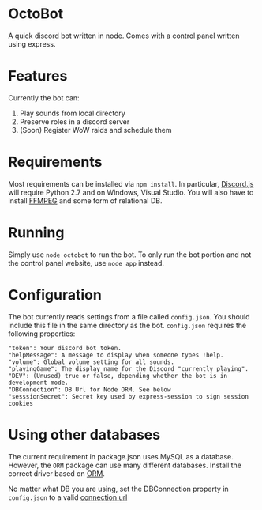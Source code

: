 # OctoBot

A quick discord bot written in node. Comes with a control panel written using express.

# Features

Currently the bot can:
1. Play sounds from local directory
2. Preserve roles in a discord server
3. (Soon) Register WoW raids and schedule them

# Requirements

Most requirements can be installed via `npm install`. 
In particular, [Discord.js](http://discordjs.readthedocs.io/en/latest/installing.html) will require Python 2.7 and on Windows, Visual Studio.
You will also have to install [FFMPEG](https://ffmpeg.org/download.html) and some form of relational DB.

# Running

Simply use `node octobot` to run the bot. To only run the bot portion and not the control panel website, use `node app` instead.

# Configuration

The bot currently reads settings from a file called `config.json`. You should include this file in the same directory as the bot. `config.json` requires the following properties:
```
"token": Your discord bot token.
"helpMessage": A message to display when someone types !help.
"volume": Global volume setting for all sounds.
"playingGame": The display name for the Discord "currently playing".
"DEV": (Unused) true or false, depending whether the bot is in development mode. 
"DBConnection": DB Url for Node ORM. See below
"sesssionSecret": Secret key used by express-session to sign session cookies 
```

# Using other databases

The current requirement in package.json uses MySQL as a database. However, the `ORM` package can use many different databases. Install the correct driver based on [ORM](https://github.com/dresende/node-orm2/wiki/Connecting-to-Database). 

No matter what DB you are using, set the DBConnection property in `config.json` to a valid [connection url](https://github.com/dresende/node-orm2/wiki/Connecting-to-Database)
